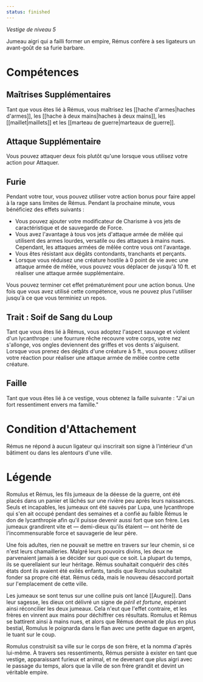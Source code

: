 ```yaml
---
status: finished
---
```

*Vestige de niveau 5*

Jumeau aigri qui a failli former un empire, Rémus confère à ses ligateurs un avant-goût de sa furie barbare.

# Compétences

## Maîtrises Supplémentaires
Tant que vous êtes lié à Rémus, vous maîtrisez les [[hache d'armes|haches d'armes]], les [[hache à deux mains|haches à deux mains]], les [[maillet|maillets]] et les [[marteau de guerre|marteaux de guerre]].

## Attaque Supplémentaire
Vous pouvez attaquer deux fois plutôt qu'une lorsque vous utilisez votre action pour Attaquer.

## Furie
Pendant votre tour, vous pouvez utiliser votre action bonus pour faire appel à la rage sans limites de Rémus. Pendant la prochaine minute, vous bénéficiez des effets suivants :

 - Vous pouvez ajouter votre modificateur de Charisme à vos jets de caractéristique et de sauvegarde de Force.
 - Vous avez l'avantage à tous vos jets d'attaque armée de mêlée qui utilisent des armes lourdes, versatile ou des attaques à mains nues. Cependant, les attaques armées de mêlée contre vous ont l'avantage.
 - Vous êtes résistant aux dégâts contondants, tranchants et perçants.
 - Lorsque vous réduisez une créature hostile à 0 point de vie avec une attaque armée de mêlée, vous pouvez vous déplacer de jusqu'à 10 ft. et réaliser une attaque armée supplémentaire.

Vous pouvez terminer cet effet prématurément pour une action bonus. Une fois que vous avez utilisé cette compétence, vous ne pouvez plus l'utiliser jusqu'à ce que vous terminiez un repos.

## Trait : Soif de Sang du Loup
Tant que vous êtes lié à Rémus, vous adoptez l'aspect sauvage et violent d'un lycanthrope : une fourrure rêche recouvre votre corps, votre nez s'allonge, vos ongles deviennent des griffes et vos dents s'aiguisent. Lorsque vous prenez des dégâts d'une créature à 5 ft., vous pouvez utiliser votre réaction pour réaliser une attaque armée de mêlée contre cette créature.


## Faille
Tant que vous êtes lié à ce vestige, vous obtenez la faille suivante : "J'ai un fort ressentiment envers ma famille."

# Condition d'Attachement
Rémus ne répond à aucun ligateur qui inscrirait son signe à l'intérieur d'un bâtiment ou dans les alentours d'une ville.

# Légende
Romulus et Rémus, les fils jumeaux de la déesse de la guerre, ont été placés dans un panier et lâchés sur une rivière peu après leurs naissances. Seuls et incapables, les jumeaux ont été sauvés par Lupa, une lycanthrope qui s'en ait occupé pendant des semaines et a confié au faible Rémus le don de lycanthropie afin qu'il puisse devenir aussi fort que son frère. Les jumeaux grandirent vite et — demi-dieux qu'ils étaient — ont hérité de l'incommensurable force et sauvagerie de leur père.

Une fois adultes, rien ne pouvait se mettre en travers sur leur chemin, si ce n'est leurs chamailleries. Malgré leurs pouvoirs divins, les deux ne parvenaient jamais à se décider sur quoi que ce soit. La plupart du temps, ils se querellaient sur leur héritage. Rémus souhaitait conquérir des cités états dont ils avaient été exilés enfants, tandis que Romulus souhaitait fonder sa propre cité état. Rémus céda, mais le nouveau désaccord portait sur l'emplacement de cette ville.

Les jumeaux se sont tenus sur une colline puis ont lancé [[Augure]]. Dans leur sagesse, les dieux ont délivré un signe de _péril et fortune_, espérant ainsi réconcilier les deux jumeaux. Cela n'eut que l'effet contraire, et les frères en vinrent aux mains pour déchiffrer ces résultats. Romulus et Rémus se battirent ainsi à mains nues, et alors que Rémus devenait de plus en plus bestial, Romulus le poignarda dans le flan avec une petite dague en argent, le tuant sur le coup.

Romulus construisit sa ville sur le corps de son frère, et la nomma d'après lui-même. À travers ses ressentiments, Rémus persiste à exister en tant que vestige, apparaissant furieux et animal, et ne devenant que plus aigri avec le passage du temps, alors que la ville de son frère grandit et devint un véritable empire.